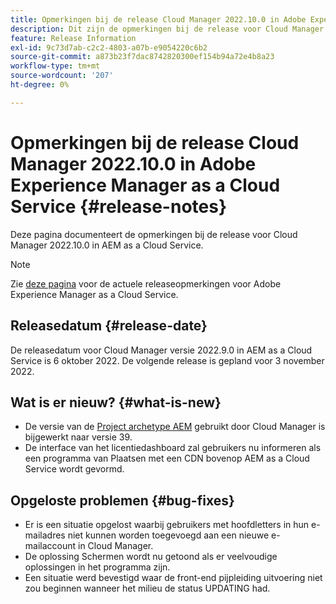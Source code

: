 ```yaml
---
title: Opmerkingen bij de release Cloud Manager 2022.10.0 in Adobe Experience Manager as a Cloud Service
description: Dit zijn de opmerkingen bij de release voor Cloud Manager 2022.10.0 in AEM as a Cloud Service.
feature: Release Information
exl-id: 9c73d7ab-c2c2-4803-a07b-e9054220c6b2
source-git-commit: a873b23f7dac8742820300ef154b94a72e4b8a23
workflow-type: tm+mt
source-wordcount: '207'
ht-degree: 0%

---
```



# Opmerkingen bij de release Cloud Manager 2022.10.0 in Adobe Experience Manager as a Cloud Service {#release-notes}

Deze pagina documenteert de opmerkingen bij de release voor Cloud Manager 2022.10.0 in AEM as a Cloud Service.

>[!NOTE]
>
>Zie [deze pagina](/help/release-notes/release-notes-cloud/release-notes-current.md) voor de actuele releaseopmerkingen voor Adobe Experience Manager as a Cloud Service.

## Releasedatum {#release-date}

De releasedatum voor Cloud Manager versie 2022.9.0 in AEM as a Cloud Service is 6 oktober 2022. De volgende release is gepland voor 3 november 2022.

## Wat is er nieuw? {#what-is-new}

* De versie van de [Project archetype AEM](https://experienceleague.adobe.com/docs/experience-manager-core-components/using/developing/archetype/overview.html) gebruikt door Cloud Manager is bijgewerkt naar versie 39.
* De interface van het licentiedashboard zal gebruikers nu informeren als een programma van Plaatsen met een CDN bovenop AEM as a Cloud Service wordt gevormd.

## Opgeloste problemen {#bug-fixes}

* Er is een situatie opgelost waarbij gebruikers met hoofdletters in hun e-mailadres niet kunnen worden toegevoegd aan een nieuwe e-mailaccount in Cloud Manager.
* De oplossing Schermen wordt nu getoond als er veelvoudige oplossingen in het programma zijn.
* Een situatie werd bevestigd waar de front-end pijpleiding uitvoering niet zou beginnen wanneer het milieu de status UPDATING had.
